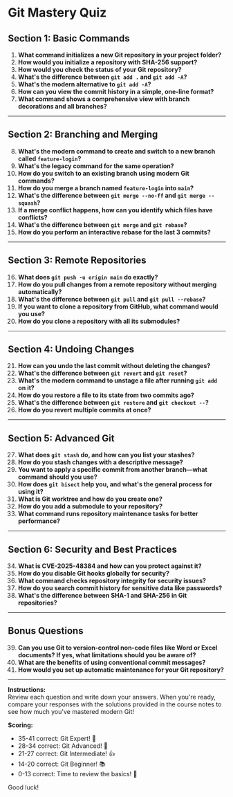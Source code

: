 # Git Mastery Quiz

## Section 1: Basic Commands
1. **What command initializes a new Git repository in your project folder?**  
2. **How would you initialize a repository with SHA-256 support?**  
3. **How would you check the status of your Git repository?**  
4. **What's the difference between `git add .` and `git add -A`?**  
5. **What's the modern alternative to `git add -A`?**  
6. **How can you view the commit history in a simple, one-line format?**  
7. **What command shows a comprehensive view with branch decorations and all branches?**

---

## Section 2: Branching and Merging
8. **What's the modern command to create and switch to a new branch called `feature-login`?**  
9. **What's the legacy command for the same operation?**  
10. **How do you switch to an existing branch using modern Git commands?**  
11. **How do you merge a branch named `feature-login` into `main`?**  
12. **What's the difference between `git merge --no-ff` and `git merge --squash`?**  
13. **If a merge conflict happens, how can you identify which files have conflicts?**  
14. **What's the difference between `git merge` and `git rebase`?**  
15. **How do you perform an interactive rebase for the last 3 commits?**

---

## Section 3: Remote Repositories
16. **What does `git push -u origin main` do exactly?**  
17. **How do you pull changes from a remote repository without merging automatically?**  
18. **What's the difference between `git pull` and `git pull --rebase`?**  
19. **If you want to clone a repository from GitHub, what command would you use?**  
20. **How do you clone a repository with all its submodules?**

---

## Section 4: Undoing Changes
21. **How can you undo the last commit without deleting the changes?**  
22. **What's the difference between `git revert` and `git reset`?**  
23. **What's the modern command to unstage a file after running `git add` on it?**  
24. **How do you restore a file to its state from two commits ago?**  
25. **What's the difference between `git restore` and `git checkout --`?**  
26. **How do you revert multiple commits at once?**

---

## Section 5: Advanced Git
27. **What does `git stash` do, and how can you list your stashes?**  
28. **How do you stash changes with a descriptive message?**  
29. **You want to apply a specific commit from another branch—what command should you use?**  
30. **How does `git bisect` help you, and what's the general process for using it?**  
31. **What is Git worktree and how do you create one?**  
32. **How do you add a submodule to your repository?**  
33. **What command runs repository maintenance tasks for better performance?**

---

## Section 6: Security and Best Practices
34. **What is CVE-2025-48384 and how can you protect against it?**  
35. **How do you disable Git hooks globally for security?**  
36. **What command checks repository integrity for security issues?**  
37. **How do you search commit history for sensitive data like passwords?**  
38. **What's the difference between SHA-1 and SHA-256 in Git repositories?**

---

## Bonus Questions
39. **Can you use Git to version-control non-code files like Word or Excel documents? If yes, what limitations should you be aware of?**  
40. **What are the benefits of using conventional commit messages?**  
41. **How would you set up automatic maintenance for your Git repository?**

---

**Instructions:**  
Review each question and write down your answers. When you're ready, compare your responses with the solutions provided in the course notes to see how much you've mastered modern Git!

**Scoring:**
- 35-41 correct: Git Expert! 🎉
- 28-34 correct: Git Advanced! 🚀
- 21-27 correct: Git Intermediate! 👍
- 14-20 correct: Git Beginner! 📚
- 0-13 correct: Time to review the basics! 🔄

Good luck!
